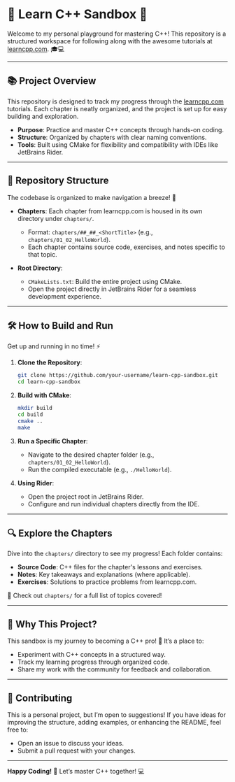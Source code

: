 # 🌟 Learn C++ Sandbox 🚀

Welcome to my personal playground for mastering C++! This repository is a structured workspace for following along with the awesome tutorials at [learncpp.com](https://www.learncpp.com/). 🎓💻

---

## 📚 Project Overview

This repository is designed to track my progress through the [learncpp.com](https://www.learncpp.com/) tutorials. Each chapter is neatly organized, and the project is set up for easy building and exploration.

- **Purpose**: Practice and master C++ concepts through hands-on coding.
- **Structure**: Organized by chapters with clear naming conventions.
- **Tools**: Built using CMake for flexibility and compatibility with IDEs like JetBrains Rider.

---

## 📂 Repository Structure

The codebase is organized to make navigation a breeze! 🌈

- **Chapters**: Each chapter from learncpp.com is housed in its own directory under `chapters/`.
  - Format: `chapters/##_##_<ShortTitle>` (e.g., `chapters/01_02_HelloWorld`).
  - Each chapter contains source code, exercises, and notes specific to that topic.

- **Root Directory**:
  - `CMakeLists.txt`: Build the entire project using CMake.
  - Open the project directly in JetBrains Rider for a seamless development experience.

---

## 🛠️ How to Build and Run

Get up and running in no time! ⚡

1. **Clone the Repository**:
   ```bash
   git clone https://github.com/your-username/learn-cpp-sandbox.git
   cd learn-cpp-sandbox
   ```

2. **Build with CMake**:
   ```bash
   mkdir build
   cd build
   cmake ..
   make
   ```

3. **Run a Specific Chapter**:
   - Navigate to the desired chapter folder (e.g., `chapters/01_02_HelloWorld`).
   - Run the compiled executable (e.g., `./HelloWorld`).

4. **Using Rider**:
   - Open the project root in JetBrains Rider.
   - Configure and run individual chapters directly from the IDE.

---

## 🔍 Explore the Chapters

Dive into the `chapters/` directory to see my progress! Each folder contains:
- **Source Code**: C++ files for the chapter's lessons and exercises.
- **Notes**: Key takeaways and explanations (where applicable).
- **Exercises**: Solutions to practice problems from learncpp.com.

📖 Check out `chapters/` for a full list of topics covered!

---

## 🌈 Why This Project?

This sandbox is my journey to becoming a C++ pro! 💪 It’s a place to:
- Experiment with C++ concepts in a structured way.
- Track my learning progress through organized code.
- Share my work with the community for feedback and collaboration.

---

## 🤝 Contributing

This is a personal project, but I’m open to suggestions! If you have ideas for improving the structure, adding examples, or enhancing the README, feel free to:
- Open an issue to discuss your ideas.
- Submit a pull request with your changes.

---

**Happy Coding!** 🎉 Let’s master C++ together! 💻